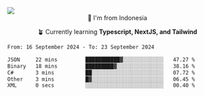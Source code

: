
<img align = "center" src="https://readme-typing-svg.herokuapp.com?font=Fira+Code&size=25&pause=1000&color=00F713&center=true&vCenter=true&random=false&width=850&height=70&lines=Hi+There+%F0%9F%91%8B%2C+Im+Julian+Caesar;"/>
<br>

<div align = "center">
  📌 I'm from Indonesia
  
  🪴 Currently learning **Typescript, NextJS, and Tailwind**
</div>

<!--START_SECTION:waka-->

```txt
From: 16 September 2024 - To: 23 September 2024

JSON     22 mins         ███████████▓░░░░░░░░░░░░░   47.27 %
Binary   18 mins         █████████▓░░░░░░░░░░░░░░░   38.16 %
C#       3 mins          ██░░░░░░░░░░░░░░░░░░░░░░░   07.72 %
Other    3 mins          █▓░░░░░░░░░░░░░░░░░░░░░░░   06.45 %
XML      0 secs          ░░░░░░░░░░░░░░░░░░░░░░░░░   00.40 %
```

<!--END_SECTION:waka-->
